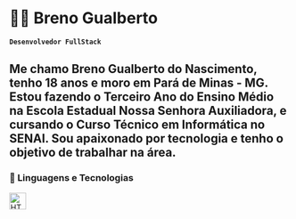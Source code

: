 # 👨‍💻 Breno Gualberto

**`Desenvolvedor FullStack`**

Me chamo Breno Gualberto do Nascimento, tenho 18 anos e moro em Pará de Minas - MG. Estou fazendo o Terceiro Ano do Ensino Médio na Escola Estadual Nossa Senhora Auxiliadora, e cursando o Curso Técnico em Informática no SENAI. Sou apaixonado por tecnologia e tenho o objetivo de trabalhar na área.
---
### 🤖 Linguagens e Tecnologias

<img
  align="left"
  alt="HTML"
  title="HTML"
  width="30px"
  style="padding-right: 20px;"
  src="https://upload.wikimedia.org/wikipedia/commons/thumb/6/61/HTML5_logo_and_wordmark.svg/768px-HTML5_logo_and_wordmark.svg.png"
/>
